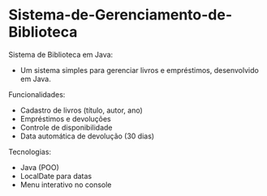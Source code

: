 # Sistema-de-Gerenciamento-de-Biblioteca
Sistema de Biblioteca em Java: 
- Um sistema simples para gerenciar livros e empréstimos, desenvolvido em Java.  

Funcionalidades: 
- Cadastro de livros (título, autor, ano)
- Empréstimos e devoluções
- Controle de disponibilidade
- Data automática de devolução (30 dias)  

Tecnologias: 
- Java (POO)
- LocalDate para datas
- Menu interativo no console
